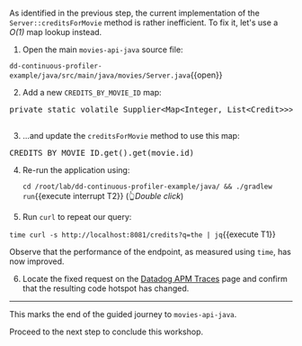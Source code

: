 As identified in the previous step, the current implementation of the `Server::creditsForMovie` method is rather inefficient.
To fix it, let's use a _O(1)_ map lookup instead.

1. Open the main `movies-api-java` source file:

  `dd-continuous-profiler-example/java/src/main/java/movies/Server.java`{{open}}

2. Add a new `CREDITS_BY_MOVIE_ID` map:

  <pre class="file" data-filename="dd-continuous-profiler-example/java/src/main/java/movies/Server.java" data-target="insert" data-marker="// Placeholder for future improvement">
private static volatile Supplier&lt;Map&lt;Integer, List&lt;Credit&gt;&gt;&gt; CREDITS_BY_MOVIE_ID = new CachedSupplier(() -> CREDITS.get().stream().collect(Collectors.groupingBy(c -> c.id)));
  </pre>

3. ...and update the `creditsForMovie` method to use this map:

  <pre class="file" data-filename="dd-continuous-profiler-example/java/src/main/java/movies/Server.java" data-target="insert" data-marker="CREDITS.get().stream().filter(c -> c.id.equals(movie.id)).collect(Collectors.toList())">CREDITS_BY_MOVIE_ID.get().get(movie.id)</pre>

4. Re-run the application using:

   `cd /root/lab/dd-continuous-profiler-example/java/ && ./gradlew run`{{execute interrupt T2}} (👆_Double click_)

5. Run `curl` to repeat our query:

  `time curl -s http://localhost:8081/credits?q=the | jq`{{execute T1}}

  Observe that the performance of the endpoint, as measured using `time`, has now improved.

6. Locate the fixed request on the <a href="https://app.datadoghq.com/apm/traces" target="_datadog">Datadog APM Traces</a> page and confirm that the resulting code hotspot has changed.

---

This marks the end of the guided journey to `movies-api-java`.

Proceed to the next step to conclude this workshop.
